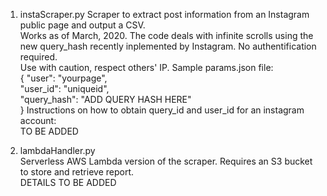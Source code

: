 1. instaScraper.py
Scraper to extract post information from an Instagram public page and output a CSV.  
Works as of March, 2020. The code deals with infinite scrolls using the new query_hash recently inplemented by Instagram. 
    No authentification required.  
    Use with caution, respect others' IP.
Sample params.json file:  
{
    "user": "yourpage",  
    "user_id": "uniqueid",  
    "query_hash": "ADD QUERY HASH HERE"  
}
Instructions on how to obtain query_id and user_id for an instagram account:  
TO BE ADDED


2. lambdaHandler.py  
Serverless AWS Lambda version of the scraper. Requires an S3 bucket to store and retrieve report.  
DETAILS TO BE ADDED  

